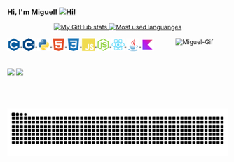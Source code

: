 ### Hi, I'm Miguel! <a href="#"><img src="https://user-images.githubusercontent.com/1303154/88677602-1635ba80-d120-11ea-84d8-d263ba5fc3c0.gif" width="20px" height="20px" alt="Hi!"></a>
<!--h1 align="center"></h1-->

<!-- [https://github.com/anuraghazra/github-readme-stats/blob/master/themes/README.md] -->
<div align="center">
  <a href="#">
    <picture>
      <source media="(prefers-color-scheme: dark)" srcset="https://github-readme-stats.vercel.app/api?username=18Miguel&show_icons=true&bg_color=0d1117&hide_border=true&title_color=8f81c4&text_color=ffffff&icon_color=8f81c4&border_color=63a6fc&include_all_commits=true&count_private=true">
      <source media="(prefers-color-scheme: light)" srcset="https://github-readme-stats.vercel.app/api?username=18Miguel&show_icons=true&bg_color=ffffff&hide_border=true&title_color=5b47de&text_color=404040&icon_color=8f81c4&border_color=63a6fc&include_all_commits=true&count_private=true">
      <img alt="My GitHub stats" height="180em" src="https://github-readme-stats.vercel.app/api?username=18Miguel&show_icons=true&bg_color=ffffff&hide_border=true&title_color=5b47de&text_color=404040&icon_color=8f81c4&border_color=63a6fc&include_all_commits=true&count_private=true">
    </picture>
  </a>
  <a href="https://bit.ly/3yZoaT6">
    <picture>
      <source media="(prefers-color-scheme: dark)" srcset="https://github-readme-stats.vercel.app/api/top-langs/?username=18Miguel&layout=compact&bg_color=0d1117&hide_border=true&title_color=8f81c4&text_color=fff&icon_color=8f81c4&border_color=63a6fc&langs_count=10">
      <source media="(prefers-color-scheme: light)" srcset="https://github-readme-stats.vercel.app/api/top-langs/?username=18Miguel&layout=compact&bg_color=ffffff&hide_border=true&title_color=5b47de&text_color=404040&icon_color=8f81c4&border_color=63a6fc&langs_count=10">
      <img alt="Most used languanges" height="180em" src="https://github-readme-stats.vercel.app/api/top-langs/?username=18Miguel&layout=compact&bg_color=ffffff&hide_border=true&title_color=5b47de&text_color=404040&icon_color=8f81c4&border_color=63a6fc&langs_count=10">
    </picture>
  </a>
</div>

<div style="display: inline_block;"><br>
  <a href="#">
    <!-- <img align="center" alt="Miguel-" height="30" width="30" src="#"/> -->
    <img align="center" alt="Miguel-C" height="30" width="30" src="https://raw.githubusercontent.com/devicons/devicon/master/icons/c/c-plain.svg"/>
    <img align="center" alt="Miguel-C++" height="30" width="30" src="https://raw.githubusercontent.com/devicons/devicon/master/icons/cplusplus/cplusplus-plain.svg"/>
    <img align="center" alt="Miguel-Python" height="30" width="30" src="https://raw.githubusercontent.com/devicons/devicon/master/icons/python/python-original.svg"/>
    <img align="center" alt="Miguel-HTML" height="30" width="30" src="https://raw.githubusercontent.com/devicons/devicon/master/icons/html5/html5-plain.svg"/>
    <img align="center" alt="Miguel-CSS" height="30" width="30" src="https://raw.githubusercontent.com/devicons/devicon/master/icons/css3/css3-plain.svg"/>
    <img align="center" alt="Miguel-JS" height="30" width="30" src="https://raw.githubusercontent.com/devicons/devicon/master/icons/javascript/javascript-plain.svg"/>
    <img align="center" alt="Miguel-NodeJS" height="30" width="30" src="https://raw.githubusercontent.com/devicons/devicon/master/icons/nodejs/nodejs-plain.svg"/>
    <img align="center" alt="Miguel-ReactJS" height="30" width="30" src="https://raw.githubusercontent.com/devicons/devicon/master/icons/react/react-original.svg"/>
    <img align="center" alt="Miguel-Java" height="30" width="30" src="https://raw.githubusercontent.com/devicons/devicon/master/icons/java/java-original.svg"/>
    <img align="center" alt="Miguel-Kotlin" height="30" width="30" src="https://raw.githubusercontent.com/devicons/devicon/master/icons/kotlin/kotlin-original.svg"/>
    <img align="right" alt="Miguel-Gif" height="160" width="120" src="https://cdn.discordapp.com/attachments/849222404206100510/887358233738633246/Miguel-Gif.gif"/>
  </a>
</div>

#

<div>
  <a href="mailto:miguel.ferreira.neves.pro@gmail.com"><img src="https://img.shields.io/badge/Gmail-D14836?style=for-the-badge&logo=gmail&logoColor=white" target="_blank"></a>
  <a href="https://www.linkedin.com/in/miguelf-neves/" target="_blank"><img src="https://img.shields.io/badge/-LinkedIn-%230077B5?style=for-the-badge&logo=linkedin&logoColor=white"></a>

  <picture>
    <source media="(prefers-color-scheme: dark)" srcset="https://raw.githubusercontent.com/18Miguel/18Miguel/output/github-contribution-grid-snake-dark.svg">
    <source media="(prefers-color-scheme: light)" srcset="https://raw.githubusercontent.com/18Miguel/18Miguel/output/github-contribution-grid-snake.svg">
    <img alt="github contribution grid snake animation" src="https://raw.githubusercontent.com/18Miguel/18Miguel/output/github-contribution-grid-snake.svg">
  </picture>
</div>
  
##
